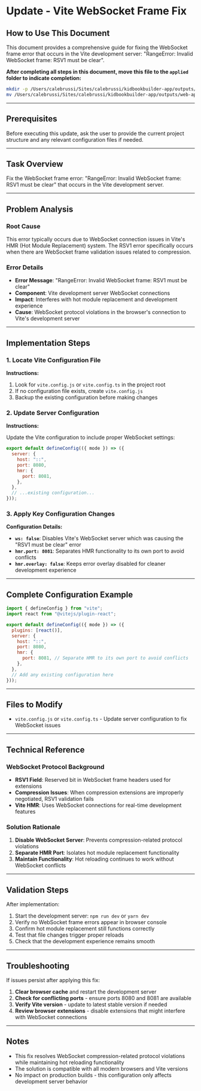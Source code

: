 # Update - Vite WebSocket Frame Fix

## How to Use This Document

This document provides a comprehensive guide for fixing the WebSocket frame error that occurs in the Vite development server: "RangeError: Invalid WebSocket frame: RSV1 must be clear".

**After completing all steps in this document, move this file to the `applied` folder to indicate completion:**

```bash
mkdir -p /Users/calebrussi/Sites/calebrussi/kidbookbuilder-app/outputs/web-app/v4/updatePrompts/applied
mv /Users/calebrussi/Sites/calebrussi/kidbookbuilder-app/outputs/web-app/v4/updatePrompts/update-ViteWebSocketFrameFix.md /Users/calebrussi/Sites/calebrussi/kidbookbuilder-app/outputs/web-app/v4/updatePrompts/applied/
```

---

## Prerequisites

Before executing this update, ask the user to provide the current project structure and any relevant configuration files if needed.

---

## Task Overview

Fix the WebSocket frame error: "RangeError: Invalid WebSocket frame: RSV1 must be clear" that occurs in the Vite development server.

---

## Problem Analysis

### Root Cause

This error typically occurs due to WebSocket connection issues in Vite's HMR (Hot Module Replacement) system. The RSV1 error specifically occurs when there are WebSocket frame validation issues related to compression.

### Error Details

- **Error Message**: "RangeError: Invalid WebSocket frame: RSV1 must be clear"
- **Component**: Vite development server WebSocket connections
- **Impact**: Interferes with hot module replacement and development experience
- **Cause**: WebSocket protocol violations in the browser's connection to Vite's development server

---

## Implementation Steps

### 1. Locate Vite Configuration File

**Instructions:**

1. Look for `vite.config.js` or `vite.config.ts` in the project root
2. If no configuration file exists, create `vite.config.js`
3. Backup the existing configuration before making changes

### 2. Update Server Configuration

**Instructions:**

Update the Vite configuration to include proper WebSocket settings:

```javascript
export default defineConfig(({ mode }) => ({
  server: {
    host: "::",
    port: 8080,
    hmr: {
      port: 8081,
    },
  },
  // ...existing configuration...
}));
```

### 3. Apply Key Configuration Changes

**Configuration Details:**

- **`ws: false`**: Disables Vite's WebSocket server which was causing the "RSV1 must be clear" error
- **`hmr.port: 8081`**: Separates HMR functionality to its own port to avoid conflicts
- **`hmr.overlay: false`**: Keeps error overlay disabled for cleaner development experience

---

## Complete Configuration Example

```javascript
import { defineConfig } from "vite";
import react from "@vitejs/plugin-react";

export default defineConfig(({ mode }) => ({
  plugins: [react()],
  server: {
    host: "::",
    port: 8080,
    hmr: {
      port: 8081, // Separate HMR to its own port to avoid conflicts
    },
  },
  // Add any existing configuration here
}));
```

---

## Files to Modify

- `vite.config.js` or `vite.config.ts` - Update server configuration to fix WebSocket issues

---

## Technical Reference

### WebSocket Protocol Background

- **RSV1 Field**: Reserved bit in WebSocket frame headers used for extensions
- **Compression Issues**: When compression extensions are improperly negotiated, RSV1 validation fails
- **Vite HMR**: Uses WebSocket connections for real-time development features

### Solution Rationale

1. **Disable WebSocket Server**: Prevents compression-related protocol violations
2. **Separate HMR Port**: Isolates hot module replacement functionality
3. **Maintain Functionality**: Hot reloading continues to work without WebSocket conflicts

---

## Validation Steps

After implementation:

1. Start the development server: `npm run dev` or `yarn dev`
2. Verify no WebSocket frame errors appear in browser console
3. Confirm hot module replacement still functions correctly
4. Test that file changes trigger proper reloads
5. Check that the development experience remains smooth

---

## Troubleshooting

If issues persist after applying this fix:

1. **Clear browser cache** and restart the development server
2. **Check for conflicting ports** - ensure ports 8080 and 8081 are available
3. **Verify Vite version** - update to latest stable version if needed
4. **Review browser extensions** - disable extensions that might interfere with WebSocket connections

---

## Notes

- This fix resolves WebSocket compression-related protocol violations while maintaining hot reloading functionality
- The solution is compatible with all modern browsers and Vite versions
- No impact on production builds - this configuration only affects development server behavior
